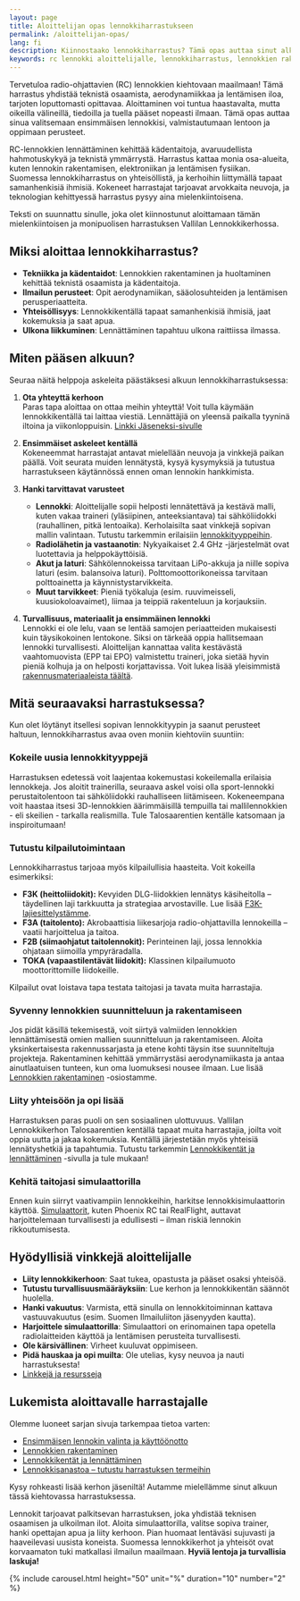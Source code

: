 ```yaml
---
layout: page
title: Aloittelijan opas lennokkiharrastukseen
permalink: /aloittelijan-opas/
lang: fi
description: Kiinnostaako lennokkiharrastus? Tämä opas auttaa sinut alkuun. Vinkkejä ensimmäisen lennokin valintaan, turvallisuusohjeita ja miten liittyä kerhoon.
keywords: rc lennokki aloittelijalle, lennokkiharrastus, lennokkien rakentaminen, aloittelijan opas
---
```


Tervetuloa radio-ohjattavien (RC) lennokkien kiehtovaan maailmaan! Tämä harrastus yhdistää teknistä osaamista, aerodynamiikkaa ja lentämisen iloa, tarjoten loputtomasti opittavaa. Aloittaminen voi tuntua haastavalta, mutta oikeilla välineillä, tiedoilla ja tuella pääset nopeasti ilmaan. Tämä opas auttaa sinua valitsemaan ensimmäisen lennokkisi, valmistautumaan lentoon ja oppimaan perusteet.

RC-lennokkien lennättäminen kehittää kädentaitoja, avaruudellista hahmotuskykyä ja teknistä ymmärrystä. Harrastus kattaa monia osa-alueita, kuten lennokin rakentamisen, elektroniikan ja lentämisen fysiikan. Suomessa lennokkiharrastus on yhteisöllistä, ja kerhoihin liittymällä tapaat samanhenkisiä ihmisiä. Kokeneet harrastajat tarjoavat arvokkaita neuvoja, ja teknologian kehittyessä harrastus pysyy aina mielenkiintoisena.

Teksti on suunnattu sinulle, joka olet kiinnostunut aloittamaan tämän mielenkiintoisen ja monipuolisen harrastuksen Vallilan Lennokkikerhossa.

## Miksi aloittaa lennokkiharrastus?

- **Tekniikka ja kädentaidot**: Lennokkien rakentaminen ja huoltaminen kehittää teknistä osaamista ja kädentaitoja.  
- **Ilmailun perusteet**: Opit aerodynamiikan, sääolosuhteiden ja lentämisen perusperiaatteita.  
- **Yhteisöllisyys**: Lennokkikentällä tapaat samanhenkisiä ihmisiä, jaat kokemuksia ja saat apua.  
- **Ulkona liikkuminen**: Lennättäminen tapahtuu ulkona raittiissa ilmassa.

## Miten pääsen alkuun?

Seuraa näitä helppoja askeleita päästäksesi alkuun lennokkiharrastuksessa:

1. **Ota yhteyttä kerhoon**  
   Paras tapa aloittaa on ottaa meihin yhteyttä! Voit tulla käymään lennokkikentällä tai laittaa viestiä. Lennättäjiä on yleensä paikalla tyyninä iltoina ja viikonloppuisin. [Linkki Jäseneksi-sivulle](/jäseneksi/)

2. **Ensimmäiset askeleet kentällä**  
   Kokeneemmat harrastajat antavat mielellään neuvoja ja vinkkejä paikan päällä. Voit seurata muiden lennätystä, kysyä kysymyksiä ja tutustua harrastukseen käytännössä ennen oman lennokin hankkimista.

3. **Hanki tarvittavat varusteet**  
   - **Lennokki**: Aloittelijalle sopii helposti lennätettävä ja kestävä malli, kuten vakaa traineri (yläsiipinen, anteeksiantava) tai sähköliidokki (rauhallinen, pitkä lentoaika). Kerholaisilta saat vinkkejä sopivan mallin valintaan. Tutustu tarkemmin erilaisiin [lennokkityyppeihin](/aloittelijan-opas/lennokkityypit/).  
   - **Radiolähetin ja vastaanotin**: Nykyaikaiset 2.4 GHz -järjestelmät ovat luotettavia ja helppokäyttöisiä.  
   - **Akut ja laturi**: Sähkölennokeissa tarvitaan LiPo-akkuja ja niille sopiva laturi (esim. balansoiva laturi). Polttomoottorikoneissa tarvitaan polttoainetta ja käynnistystarvikkeita.  
   - **Muut tarvikkeet**: Pieniä työkaluja (esim. ruuvimeisseli, kuusiokoloavaimet), liimaa ja teippiä rakenteluun ja korjauksiin.

4. **Turvallisuus, materiaalit ja ensimmäinen lennokki**  
   Lennokki ei ole lelu, vaan se lentää samojen periaatteiden mukaisesti kuin täysikokoinen lentokone. Siksi on tärkeää oppia hallitsemaan lennokki turvallisesti. Aloittelijan kannattaa valita kestävästä vaahtomuovista (EPP tai EPO) valmistettu traineri, joka sietää hyvin pieniä kolhuja ja on helposti korjattavissa. Voit lukea lisää yleisimmistä [rakennusmateriaaleista täältä](/aloittelijan-opas/rakennusmateriaalit/).

## Mitä seuraavaksi harrastuksessa?

Kun olet löytänyt itsellesi sopivan lennokkityypin ja saanut perusteet haltuun, lennokkiharrastus avaa oven moniin kiehtoviin suuntiin:

### Kokeile uusia lennokkityyppejä  

Harrastuksen edetessä voit laajentaa kokemustasi kokeilemalla erilaisia lennokkeja. Jos aloitit trainerilla, seuraava askel voisi olla sport-lennokki perustaitolentoon tai sähköliidokki rauhalliseen liitämiseen. Kokeneempana voit haastaa itsesi 3D-lennokkien äärimmäisillä tempuilla tai mallilennokkien - eli skeilien - tarkalla realismilla. Tule Talosaarentien kentälle katsomaan ja inspiroitumaan!

### Tutustu kilpailutoimintaan  

Lennokkiharrastus tarjoaa myös kilpailullisia haasteita. Voit kokeilla esimerkiksi:  

- **F3K (heittoliidokit):** Kevyiden DLG-liidokkien lennätys käsiheitolla – täydellinen laji tarkkuutta ja strategiaa arvostaville. Lue lisää [F3K-lajiesittelystämme](/kilpailut/F3K-lajiesittely/).  
- **F3A (taitolento):** Akrobaattisia liikesarjoja radio-ohjattavilla lennokeilla – vaatii harjoittelua ja taitoa.  
- **F2B (siimaohjatut taitolennokit):** Perinteinen laji, jossa lennokkia ohjataan siimoilla ympyräradalla.  
- **TOKA (vapaastilentävät liidokit):** Klassinen kilpailumuoto moottorittomille liidokeille.  

Kilpailut ovat loistava tapa testata taitojasi ja tavata muita harrastajia.

### Syvenny lennokkien suunnitteluun ja rakentamiseen  

Jos pidät käsillä tekemisestä, voit siirtyä valmiiden lennokkien lennättämisestä omien mallien suunnitteluun ja rakentamiseen. Aloita yksinkertaisesta rakennussarjasta ja etene kohti täysin itse suunniteltuja projekteja. Rakentaminen kehittää ymmärrystäsi aerodynamiikasta ja antaa ainutlaatuisen tunteen, kun oma luomuksesi nousee ilmaan. Lue lisää [Lennokkien rakentaminen](/aloittelijan-opas/lennokkien-rakentaminen/) -osiostamme.

### Liity yhteisöön ja opi lisää  

Harrastuksen paras puoli on sen sosiaalinen ulottuvuus. Vallilan Lennokkikerhon Talosaarentien kentällä tapaat muita harrastajia, joilta voit oppia uutta ja jakaa kokemuksia. Kentällä järjestetään myös yhteisiä lennätyshetkiä ja tapahtumia. Tutustu tarkemmin [Lennokkikentät ja lennättäminen](/aloittelijan-opas/lennokkikentat-aloittelijalle/) -sivulla ja tule mukaan!

### Kehitä taitojasi simulaattorilla  

Ennen kuin siirryt vaativampiin lennokkeihin, harkitse lennokkisimulaattorin käyttöä. [Simulaattorit](/aloittelijan-opas/lennokkisimulaattorit/), kuten Phoenix RC tai RealFlight, auttavat harjoittelemaan turvallisesti ja edullisesti – ilman riskiä lennokin rikkoutumisesta.

## Hyödyllisiä vinkkejä aloittelijalle

- **Liity lennokkikerhoon**: Saat tukea, opastusta ja pääset osaksi yhteisöä.  
- **Tutustu turvallisuusmääräyksiin**: Lue kerhon ja lennokkikentän säännöt huolella.  
- **Hanki vakuutus**: Varmista, että sinulla on lennokkitoiminnan kattava vastuuvakuutus (esim. Suomen Ilmailuliiton jäsenyyden kautta).  
- **Harjoittele simulaattorilla**: Simulaattori on erinomainen tapa opetella radiolaitteiden käyttöä ja lentämisen perusteita turvallisesti.  
- **Ole kärsivällinen**: Virheet kuuluvat oppimiseen.
- **Pidä hauskaa ja opi muilta**: Ole utelias, kysy neuvoa ja nauti harrastuksesta!
- [Linkkejä ja resursseja](/resurssit/)

## Lukemista aloittavalle harrastajalle

Olemme luoneet sarjan sivuja tarkempaa tietoa varten:  

- [Ensimmäisen lennokin valinta ja käyttöönotto](/aloittelijan-opas/ensimmainen-lennokki/)  
- [Lennokkien rakentaminen](/aloittelijan-opas/lennokkien-rakentaminen/)  
- [Lennokkikentät ja lennättäminen](/aloittelijan-opas/lennokkikentat-aloittelijalle/)
- [Lennokkisanastoa – tutustu harrastuksen termeihin](/aloittelijan-opas/lennokkisanastoa/)

Kysy rohkeasti lisää kerhon jäseniltä! Autamme mielellämme sinut alkuun tässä kiehtovassa harrastuksessa.

Lennokit tarjoavat palkitsevan harrastuksen, joka yhdistää teknisen osaamisen ja ulkoilman ilot. Aloita simulaattorilla, valitse sopiva trainer, hanki opettajan apua ja liity kerhoon. Pian huomaat lentäväsi sujuvasti ja haaveilevasi uusista koneista. Suomessa lennokkikerhot ja yhteisöt ovat korvaamaton tuki matkallasi ilmailun maailmaan. **Hyviä lentoja ja turvallisia laskuja!**

{% include carousel.html height="50" unit="%" duration="10" number="2" %}
